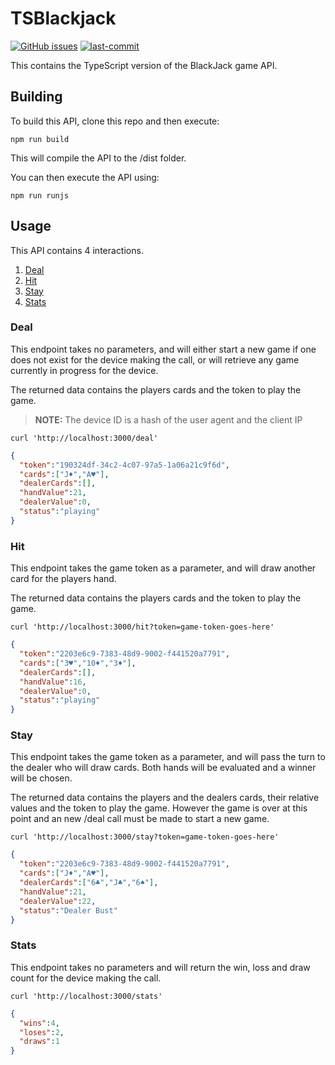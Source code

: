 # TSBlackjack
[![GitHub issues](https://img.shields.io/github/issues/waifuvault/waifuVault-python-api.png)](https://github.com/nakedmcse/TSBlackjack/issues)
[![last-commit](https://img.shields.io/github/last-commit/waifuvault/waifuVault-python-api)](https://github.com/nakedmcse/TSBlackjack/commits/master)

This contains the TypeScript version of the BlackJack game API.

## Building

To build this API, clone this repo and then execute:

```shell
npm run build
```

This will compile the API to the /dist folder.

You can then execute the API using:

```shell
npm run runjs
```

## Usage

This API contains 4 interactions.

1. [Deal](#deal)
2. [Hit](#hit)
3. [Stay](#stay)
4. [Stats](#stats)

### Deal<a id="deal"></a>
This endpoint takes no parameters, and will either start a new game if one does not exist for the device making the call,
or will retrieve any game currently in progress for the device.

The returned data contains the players cards and the token to play the game.

> **NOTE:** The device ID is a hash of the user agent and the client IP

```shell
curl 'http://localhost:3000/deal'
```
```json
{
  "token":"190324df-34c2-4c07-97a5-1a06a21c9f6d",
  "cards":["J♦","A♥"],
  "dealerCards":[],
  "handValue":21,
  "dealerValue":0,
  "status":"playing"
}
```

### Hit<a id="hit"></a>
This endpoint takes the game token as a parameter, and will draw another card for the players hand.

The returned data contains the players cards and the token to play the game.

```shell
curl 'http://localhost:3000/hit?token=game-token-goes-here'
```
```json
{
  "token":"2203e6c9-7383-48d9-9002-f441520a7791",
  "cards":["3♥","10♦","3♦"],
  "dealerCards":[],
  "handValue":16,
  "dealerValue":0,
  "status":"playing"
}
```

### Stay<a id="stay"></a>
This endpoint takes the game token as a parameter, and will pass the turn to the dealer who will draw cards.
Both hands will be evaluated and a winner will be chosen.

The returned data contains the players and the dealers cards, their relative values and the token to play the game.
However the game is over at this point and an new /deal call must be made to start a new game.

```shell
curl 'http://localhost:3000/stay?token=game-token-goes-here'
```
```json
{
  "token":"2203e6c9-7383-48d9-9002-f441520a7791",
  "cards":["J♦","A♥"],
  "dealerCards":["6♣","J♣","6♠"],
  "handValue":21,
  "dealerValue":22,
  "status":"Dealer Bust"
}
```

### Stats<a id="stats"></a>
This endpoint takes no parameters and will return the win, loss and draw count for the device making the call.

```shell
curl 'http://localhost:3000/stats'
```
```json
{
  "wins":4,
  "loses":2,
  "draws":1
}
```